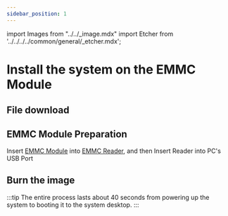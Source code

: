 ```yaml
---
sidebar_position: 1
---
```


import Images from "../../\_image.mdx"
import Etcher from '../../../../common/general/\_etcher.mdx';

# Install the system on the EMMC Module

## File download

<Images loader={false} system_img={true} spi_img={false} />

## EMMC Module Preparation

Insert [EMMC Module](../../../../accessories/emmc_module.md) into [EMMC Reader](../../../../accessories/emmc_module.md), and then Insert Reader into PC's USB Port

## Burn the image

<Etcher model="rock5a" product="Radxa ROCK 5A" pwr_tip={true} power_supply="12V/2A" sd_slot="/img/rock5a/rock5a_with_emmc_module.webp" />

:::tip
The entire process lasts about 40 seconds from powering up the system to booting it to the system desktop.
:::
